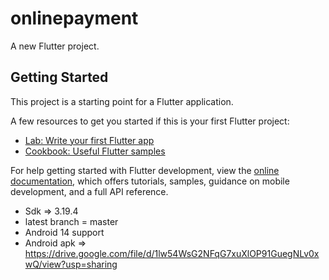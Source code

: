 # onlinepayment

A new Flutter project.

## Getting Started

This project is a starting point for a Flutter application.

A few resources to get you started if this is your first Flutter project:

- [Lab: Write your first Flutter app](https://docs.flutter.dev/get-started/codelab)
- [Cookbook: Useful Flutter samples](https://docs.flutter.dev/cookbook)

For help getting started with Flutter development, view the
[online documentation](https://docs.flutter.dev/), which offers tutorials,
samples, guidance on mobile development, and a full API reference.


- Sdk => 3.19.4
- latest branch = master 
- Android 14 support 
- Android apk => https://drive.google.com/file/d/1lw54WsG2NFqG7xuXlOP91GuegNLv0xwQ/view?usp=sharing